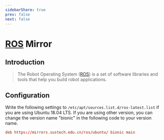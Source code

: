 ```yaml
---
sidebarShare: true
prev: false
next: false
---
```


# [ROS](/ros/) Mirror

## Introduction

> The Robot Operating System ([ROS](https://www.ros.org/)) is a set of software libraries and tools that help you build robot applications.

## Configuration

Write the following settings to `/etc/apt/sources.list.d/ros-latest.list` if you are using Ubuntu 18.04 LTS. If you are using other version, you can change the version name "bionic" in the following code to your version name.

``` toml
deb https://mirrors.sustech.edu.cn/ros/ubuntu/ bionic main
```